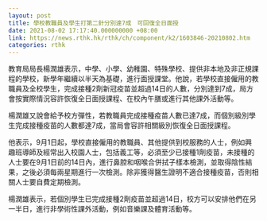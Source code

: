 ```yaml
---
layout: post
title: 學校教職員及學生打第二針分別達7成　可回復全日面授
date: 2021-08-02 17:17:40.000000000 +08:00
link: https://news.rthk.hk/rthk/ch/component/k2/1603846-20210802.htm
categories: rthk
---
```


教育局局長楊潤雄表示，中學、小學、幼稚園、特殊學校、提供非本地及非正規課程的學校，新學年繼續以半天為基礎，進行面授課堂。他說，若學校直接僱用的教職員及全校學生，完成接種2劑新冠疫苗並超過14日的人數，分別達到7成，局方會按實際情況容許恢復全日面授課程、在校內午膳或進行其他課外活動等。

楊潤雄又說會給予校方彈性，若教職員完成接種疫苗人數已達7成，而個別級別學生完成接種疫苗的人數都達7成，當局會容許相關級別恢復全日面授課程。

他表示，9月1日起，學校直接僱用的教職員、其他提供到校服務的人士，例如興趣班導師及經常出入校園人士，包括義工等，必須至少已接種1劑疫苗，未接種的人士要在9月1日前的14日內，進行鼻腔和咽喉合併拭子樣本檢測，並取得陰性結果，之後必須每兩星期進行一次檢測。除非獲得醫生證明不適合接種疫苗，否則相關人士要自費定期檢測。

楊潤雄表示，若個別學生已完成接種2劑疫苗並超過14日，校方可以安排他們在另一半日，進行非學術性課外活動，例如音樂課及體育活動等。

